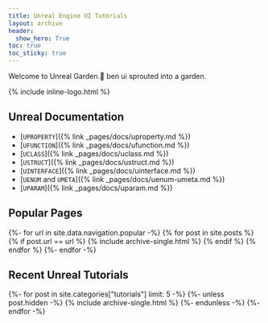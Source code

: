 ```yaml
---
title: Unreal Engine UI Tutorials
layout: archive
header:
  show_hero: True
toc: true
toc_sticky: true
---
```


Welcome to Unreal Garden.🌳 ben ui sprouted into a garden.

{% include inline-logo.html %}

## Unreal Documentation

* [`UPROPERTY`]({% link _pages/docs/uproperty.md %})
* [`UFUNCTION`]({% link _pages/docs/ufunction.md %})
* [`UCLASS`]({% link _pages/docs/uclass.md %})
* [`USTRUCT`]({% link _pages/docs/ustruct.md %})
* [`UINTERFACE`]({% link _pages/docs/uinterface.md %})
* [`UENUM` and `UMETA`]({% link _pages/docs/uenum-umeta.md %})
* [`UPARAM`]({% link _pages/docs/uparam.md %})


## Popular Pages

<div class="entries-row">
{%- for url in site.data.navigation.popular -%}
  {% for post in site.posts %}
    {% if post.url == url %}
      {% include archive-single.html %}
	{% endif %}
  {% endfor %}
{%- endfor -%}
</div>


## Recent Unreal Tutorials

<div class="entries-row">
{%- for post in site.categories["tutorials"] limit: 5 -%}
  {%- unless post.hidden -%}
    {% include archive-single.html %}
  {%- endunless -%}
{%- endfor -%}
</div>
